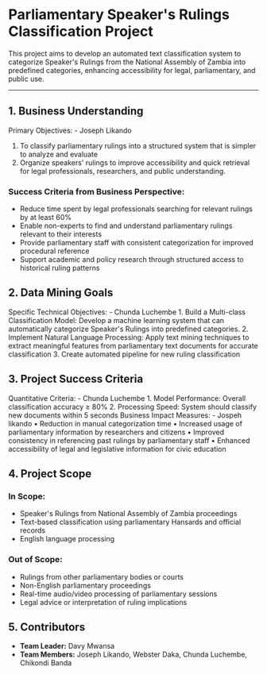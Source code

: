 # Parliamentary Speaker's Rulings Classification Project

This project aims to develop an automated text classification system to categorize Speaker's Rulings from the National Assembly of Zambia into predefined categories, enhancing accessibility for legal, parliamentary, and public use.

---

## 1. Business Understanding

Primary Objectives: - Joseph Likando  
1. To classify parliamentary rulings into a structured system that is simpler to analyze and 
evaluate  
2. Organize speakers' rulings to improve accessibility and quick retrieval for legal 
professionals, researchers, and public understanding.  

### Success Criteria from Business Perspective:  
- Reduce time spent by legal professionals searching for relevant rulings by at least 60% 
- Enable non-experts to find and understand parliamentary rulings relevant to their interests 
- Provide parliamentary staff with consistent categorization for improved procedural reference 
- Support academic and policy research through structured access to historical ruling patterns 

## 2. Data Mining Goals
Specific Technical Objectives: - Chunda Luchembe 
    1. Build a Multi-class Classification Model: Develop a machine learning system that can 
    automatically categorize Speaker's Rulings into predefined categories. 
    2. Implement Natural Language Processing: Apply text mining techniques to extract 
    meaningful features from parliamentary text documents for accurate classification 
    3. Create automated pipeline for new ruling classification


## 3. Project Success Criteria
Quantitative Criteria: - Chunda Luchembe 
    1. Model Performance: Overall classification accuracy ≥ 80% 
    2. Processing Speed: System should classify new documents within 5 seconds 
Business Impact Measures: - Jospeh likando 
• Reduction in manual categorization time 
• Increased usage of parliamentary information by researchers and citizens 
• Improved consistency in referencing past rulings by parliamentary staff 
• Enhanced accessibility of legal and legislative information for civic education


## 4. Project Scope
### In Scope:  
- Speaker's Rulings from National Assembly of Zambia proceedings 
- Text-based classification using parliamentary Hansards and official records 
- English language processing 
### Out of Scope:  
- Rulings from other parliamentary bodies or courts 
- Non-English parliamentary proceedings  
- Real-time audio/video processing of parliamentary sessions 
- Legal advice or interpretation of ruling implications



## 5. Contributors
- **Team Leader:** Davy Mwansa
- **Team Members:** Joseph Likando, Webster Daka, Chunda Luchembe, Chikondi Banda
